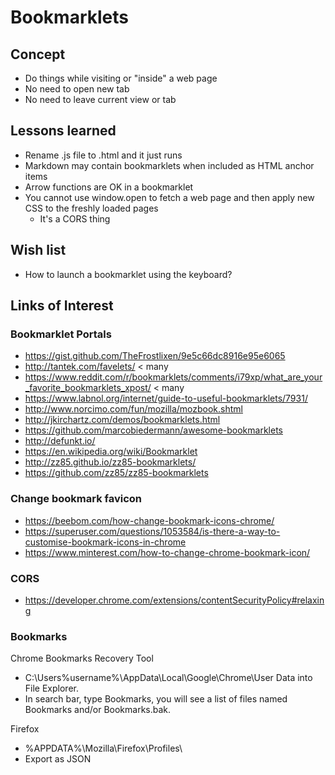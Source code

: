 # Bookmarklets


## Concept

* Do things while visiting or "inside" a web page
* No need to open new tab
* No need to leave current view or tab

## Lessons learned

* Rename .js file to .html and it just runs
* Markdown may contain bookmarklets when included as HTML anchor items
* Arrow functions are OK in a bookmarklet
* You cannot use window.open to fetch a web page and then apply new CSS to the freshly loaded pages
	* It's a CORS thing

## Wish list

* How to launch a bookmarklet using the keyboard?


## Links of Interest



### Bookmarklet Portals

* https://gist.github.com/TheFrostlixen/9e5c66dc8916e95e6065
* http://tantek.com/favelets/ < many
* https://www.reddit.com/r/bookmarklets/comments/i79xp/what_are_your_favorite_bookmarklets_xpost/ < many
* https://www.labnol.org/internet/guide-to-useful-bookmarklets/7931/
* http://www.norcimo.com/fun/mozilla/mozbook.shtml
* http://jkirchartz.com/demos/bookmarklets.html
* https://github.com/marcobiedermann/awesome-bookmarklets
* http://defunkt.io/
* https://en.wikipedia.org/wiki/Bookmarklet
* http://zz85.github.io/zz85-bookmarklets/
* https://github.com/zz85/zz85-bookmarklets


### Change bookmark favicon

* https://beebom.com/how-change-bookmark-icons-chrome/
* https://superuser.com/questions/1053584/is-there-a-way-to-customise-bookmark-icons-in-chrome
* https://www.minterest.com/how-to-change-chrome-bookmark-icon/

### CORS

* https://developer.chrome.com/extensions/contentSecurityPolicy#relaxing

### Bookmarks

Chrome Bookmarks Recovery Tool
* C:\Users\%username%\AppData\Local\Google\Chrome\User Data into File Explorer.
* In search bar, type Bookmarks, you will see a list of files named Bookmarks and/or Bookmarks.bak.

Firefox
* %APPDATA%\Mozilla\Firefox\Profiles\
* Export as JSON
